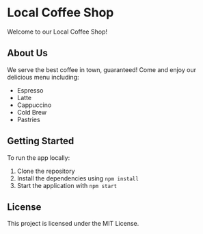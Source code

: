 # Local Coffee Shop

Welcome to our Local Coffee Shop!

## About Us
We serve the best coffee in town, guaranteed! Come and enjoy our delicious menu including:
- Espresso
- Latte
- Cappuccino
- Cold Brew
- Pastries

## Getting Started
To run the app locally:
1. Clone the repository
2. Install the dependencies using `npm install`
3. Start the application with `npm start`

## License
This project is licensed under the MIT License.
